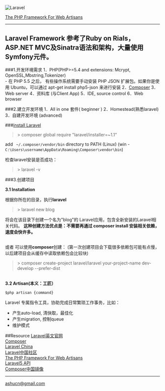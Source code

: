 ![Laravel](http://www.easysitenetwork.com/wp-content/uploads/2013/02/learninglaravel.png) 

[The PHP Framework For Web Artisans](http://laravel.com/)  

-------------------
Laravel Framework 参考了Ruby on Rials， ASP.NET MVC及Sinatra语法和架构，大量使用Symfony元件。
-------------------

###1.开发环境需求
1．PHP(PHP>=5.4  and extensions: Mcrypt, OpenSSL,Mbstring,Tokenizer)  
    - 在 PHP 5.5 之后， 有些操作系统需要手动安装 PHP JSON 扩展包。如果你是使用 Ubuntu，可以通过 apt-get install php5-json 来进行安装
2．[Composer](https://getcomposer.org/)
3．Web server
4．资料库 (与Client App)
5．IDE, source control
6．Web browser

###2.建立开发环境
1．All in one 套件( beginner )
2．Homestead(熟悉laravel)
3．自建开发环境 (advanced)

###[install Laravel](http://laravel.com/docs/5.0/installation)
>\> composer global require "laravel/installer=~1.1"

add ` ~/.composer/vendor/bin` directory to PATH (Linux)
(win - `C:\Users\username\AppData\Roaming\Composer\vendor\bin`)

检查laravel安装是否成功：
>\> laravel -v

###3.创建项目  

__3.1 Installation__  

根据你所在的目录，执行**laravel**
>\> laravel new blog  

将会在该目录下创建一个名为"blog"的 Laravel应用，包含全新安装的Laravel相关代码。
**这种创建方法优点是：不需要再通过 composer install 安装相关依赖，速度会快许多。**
##
或者 可以使用**composer**创建： 
(第一次创建项目会下载很多依赖包可能有点慢，以后建项目会从缓存中读取依赖包会比较块)  
  
>\> composer create-project laravel/laravel your-project-name dev-develop --prefer-dist
##  
__3.2 Artisan(本义：工匠）__
```
$php artisan {command}
``` 
Laravel 专属指令工具，协助完成日常繁琐工作事务，比如：  
- 产生auto-load, 清快取，最佳化
- 产生migration, 控制queue
- 维护模式



##Resource
[Laravel英文官网](http://laravel.com/)  
[Composer](https://getcomposer.org/)  
[Laravel China](http://laravel-china.org/)  
[Laravel中国社区](http://www.golaravel.com/)  
[The PHP Framework For Web Artisans](http://laravel.com/)  
[Laravel5 API](http://laravel.com/api/5.0/)  
[Composer中国镜像](http://pkg.phpcomposer.com/)  

***
ashucn@gmail.com
